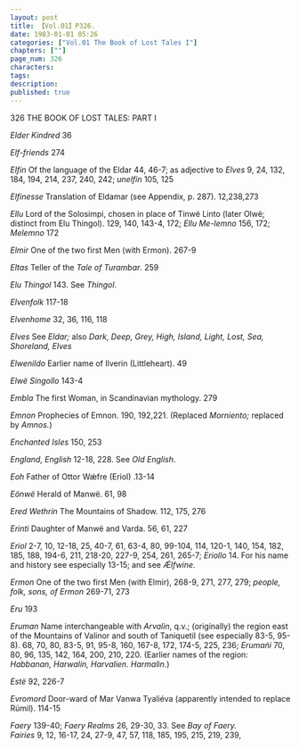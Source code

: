 ```yaml
---
layout: post
title: 【Vol.01】P326.
date: 1983-01-01 05:26
categories: ["Vol.01 The Book of Lost Tales I"]
chapters: [""]
page_num: 326
characters: 
tags: 
description: 
published: true
---
```


<p style="text-indent: 0;">
326      THE BOOK OF LOST TALES: PART I
</p>

<I>Elder Kindred  </I> 36

<I>Elf-friends  </I> 274

<I>Elfin   </I> Of the language of the Eldar 44, 46-7; as adjective to <I>Elves</I> 9, 24, 132, 184, 194, 214, 237, 240, 242; <I>unelfin</I> 105, 125

<I>Elfinesse   </I> Translation of Eldamar (see Appendix, p. 287). 12,238,273

<I>Ellu   </I> Lord of the Solosimpi, chosen in place of Tinwë Linto (later Olwë; distinct from Elu Thingol). 129, 140, 143-4, 172; <I>Ellu Me-lemno</I> 156, 172; <I>Melemno</I> 172

<I>Elmir  </I> One of the two first Men (with Ermon). 267-9

<I>Eltas  </I> Teller of the <I>Tale of Turambar</I>. 259

<I>Elu Thingol   </I> 143. See <I>Thingol</I>.

<I>Elvenfolk   </I> 117-18

<I>Elvenhome  </I> 32, 36, 116, 118

<I>Elves   </I> See <I>Eldar;</I> also <I>Dark, Deep, Grey, High, Island, Light, Lost, Sea, Shoreland, Elves</I>

<I>Elwenildo  </I> Earlier name of Ilverin (Littleheart). 49

<I>Elwë Singollo   </I> 143-4

<I>Embla  </I> The first Woman, in Scandinavian mythology. 279

<I>Emnon   </I> Prophecies of Emnon. 190, 192,221. (Replaced <I>Morniento;</I> replaced by <I>Amnos.</I>)

<I>Enchanted Isles   </I> 150, 253

<I>England, English   </I> 12-18, 228. See <I>Old English</I>.

<I>Eoh   </I> Father of Ottor Wǽfre (Eriol) .13-14

<I>Eönwë</I> Herald of Manwë. 61, 98

<I>Ered Wethrin   </I> The Mountains of Shadow. 112, 175, 276

<I>Erinti    </I> Daughter of Manwë and Varda. 56, 61, 227

<I>Eriol  </I> 2-7, 10, 12-18, 25, 40-7, 61, 63-4, 80, 99-104, 114, 120-1, 140, 154, 182, 185, 188, 194-6, 211, 218-20, 227-9, 254, 261, 265-7; <I>Eriollo</I> 14. For his name and history see especially 13-15; and see <I>Ǽlfwine</I>.

<I>Ermon   </I> One of the two first Men (with Elmir), 268-9, 271, 277, 279; <I>people, folk, sons, of Ermon</I> 269-71, 273

<I>Eru  </I> 193

<I>Eruman   </I> Name interchangeable with <I>Arvalin</I>, q.v.; (originally) the region east of the Mountains of Valinor and south of Taniquetil (see especially 83-5, 95-8). 68, 70, 80, 83-5, 91, 95-8, 160, 167-8, 172, 174-5, 225, 236; <I>Erumańi</I> 70, 80, 96, 135, 142, 164, 200, 210, 220. (Earlier names of the region: <I>Habbanan, Harwalin, Harvalien. Harmalin.</I>)

<I>Estë</I> 92, 226-7

<I>Evromord  </I> Door-ward of Mar Vanwa Tyaliéva (apparently intended to replace Rúmil). 114-15

<I>Faery   </I> 139-40; <I>Faery Realms</I> 26, 29-30, 33. See <I>Bay of Faery.<BR>Fairies  </I> 9, 12, 16-17, 24, 27-9, 47, 57, 118, 185, 195, 215, 219, 239,

